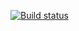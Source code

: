 [![Build status](https://ci.appveyor.com/api/projects/status/kwbi57y904iacdok?svg=true)](https://ci.appveyor.com/project/Ilya-Erokhin/rest)
